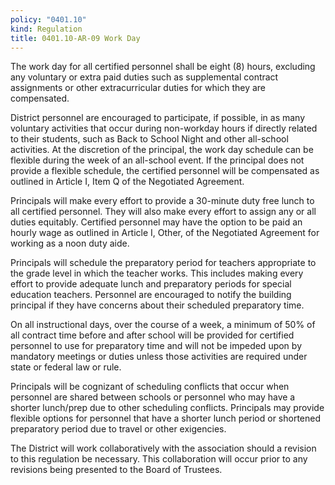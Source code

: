 ```yaml
---
policy: "0401.10"
kind: Regulation
title: 0401.10-AR-09 Work Day
---
```


The work day for all certified personnel shall be eight (8) hours, excluding any voluntary or extra paid duties such as supplemental contract assignments or other extracurricular duties for which they are compensated.

District personnel are encouraged to participate, if possible, in as many voluntary activities that occur during non-workday hours if directly related to their students, such as Back to School Night and other all-school activities. At the discretion of the principal, the work day schedule can be flexible during the week of an all-school event. If the principal does not provide a flexible schedule, the certified personnel will be compensated as outlined in Article I, Item Q of the Negotiated Agreement.

Principals will make every effort to provide a 30-minute duty free lunch to all certified personnel. They will also make every effort to assign any or all duties equitably. Certified personnel may have the option to be paid an hourly wage as outlined in Article I, Other, of the Negotiated Agreement for working as a noon duty aide.

Principals will schedule the preparatory period for teachers appropriate to the grade level in which the teacher works. This includes making every effort to provide adequate lunch and preparatory periods for special education teachers. Personnel are encouraged to notify the building principal if they have concerns about their scheduled preparatory time.

On all instructional days, over the course of a week, a minimum of 50% of all contract time before and after school will be provided for certified personnel to use for preparatory time and will not be impeded upon by mandatory meetings or duties unless those activities are required under state or federal law or rule.

Principals will be cognizant of scheduling conflicts that occur when personnel are shared between schools or personnel who may have a shorter lunch/prep due to other scheduling conflicts. Principals may provide flexible options for personnel that have a shorter lunch period or shortened preparatory period due to travel or other exigencies.

The District will work collaboratively with the association should a revision to this regulation be necessary. This collaboration will occur prior to any revisions being presented to the Board of Trustees.
